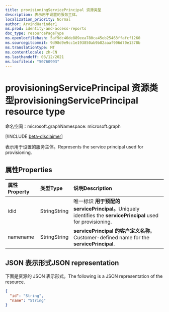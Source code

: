 ```yaml
---
title: provisioningServicePrincipal 资源类型
description: 表示用于设置的服务主体。
localization_priority: Normal
author: ArvindHarinder1
ms.prod: identity-and-access-reports
doc_type: resourcePageType
ms.openlocfilehash: 5af9dc46de889eea780ca45eb25463ffafcf1260
ms.sourcegitcommit: 9d98d9e9cc1e193850ab9b82aaaf906d70e1378b
ms.translationtype: MT
ms.contentlocale: zh-CN
ms.lasthandoff: 03/12/2021
ms.locfileid: "50760993"
---
```

# <a name="provisioningserviceprincipal-resource-type"></a><span data-ttu-id="e2c56-103">provisioningServicePrincipal 资源类型</span><span class="sxs-lookup"><span data-stu-id="e2c56-103">provisioningServicePrincipal resource type</span></span>

<span data-ttu-id="e2c56-104">命名空间：microsoft.graph</span><span class="sxs-lookup"><span data-stu-id="e2c56-104">Namespace: microsoft.graph</span></span>

[!INCLUDE [beta-disclaimer](../../includes/beta-disclaimer.md)]

<span data-ttu-id="e2c56-105">表示用于设置的服务主体。</span><span class="sxs-lookup"><span data-stu-id="e2c56-105">Represents the service principal used for provisioning.</span></span> 

## <a name="properties"></a><span data-ttu-id="e2c56-106">属性</span><span class="sxs-lookup"><span data-stu-id="e2c56-106">Properties</span></span>

| <span data-ttu-id="e2c56-107">属性</span><span class="sxs-lookup"><span data-stu-id="e2c56-107">Property</span></span>     | <span data-ttu-id="e2c56-108">类型</span><span class="sxs-lookup"><span data-stu-id="e2c56-108">Type</span></span>        | <span data-ttu-id="e2c56-109">说明</span><span class="sxs-lookup"><span data-stu-id="e2c56-109">Description</span></span> |
|:-------------|:------------|:------------|
|<span data-ttu-id="e2c56-110">id</span><span class="sxs-lookup"><span data-stu-id="e2c56-110">id</span></span>|<span data-ttu-id="e2c56-111">String</span><span class="sxs-lookup"><span data-stu-id="e2c56-111">String</span></span>|<span data-ttu-id="e2c56-112">唯一标识 **用于预配的 servicePrincipal。**</span><span class="sxs-lookup"><span data-stu-id="e2c56-112">Uniquely identifies the **servicePrincipal** used for provisioning.</span></span>|
|<span data-ttu-id="e2c56-113">name</span><span class="sxs-lookup"><span data-stu-id="e2c56-113">name</span></span>|<span data-ttu-id="e2c56-114">String</span><span class="sxs-lookup"><span data-stu-id="e2c56-114">String</span></span>| <span data-ttu-id="e2c56-115">**servicePrincipal 的客户定义名称**。</span><span class="sxs-lookup"><span data-stu-id="e2c56-115">Customer-defined name for the **servicePrincipal**.</span></span>|

## <a name="json-representation"></a><span data-ttu-id="e2c56-116">JSON 表示形式</span><span class="sxs-lookup"><span data-stu-id="e2c56-116">JSON representation</span></span>

<span data-ttu-id="e2c56-117">下面是资源的 JSON 表示形式。</span><span class="sxs-lookup"><span data-stu-id="e2c56-117">The following is a JSON representation of the resource.</span></span>

<!-- {
  "blockType": "resource",
  "optionalProperties": [

  ],
  "@odata.type": "microsoft.graph.provisioningServicePrincipal",
  "baseType": null
}-->

```json
{
  "id": "String",
  "name": "String"
}
```

<!-- uuid: 16cd6b66-4b1a-43a1-adaf-3a886856ed98
2019-02-04 14:57:30 UTC -->
<!-- {
  "type": "#page.annotation",
  "description": "provisioningServicePrincipal resource",
  "keywords": "",
  "section": "documentation",
  "tocPath": ""
}-->



